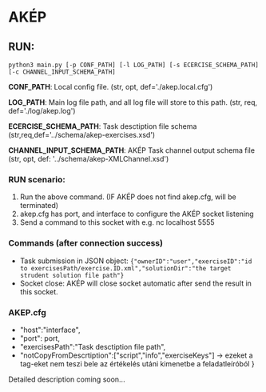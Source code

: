 # AKÉP

## RUN:

```shell
python3 main.py [-p CONF_PATH] [-l LOG_PATH] [-s ECERCISE_SCHEMA_PATH] [-c CHANNEL_INPUT_SCHEMA_PATH]
```

**CONF_PATH**: Local config file. \(str, opt, def='./akep.local.cfg'\)

**LOG_PATH**: Main log file path, and all log file will store to this path. \(str, req, def='./log/akep.log'\)

**ECERCISE_SCHEMA_PATH**: Task desctiption file schema \(str,req,def='../schema/akep-exercises.xsd'\)

**CHANNEL_INPUT_SCHEMA_PATH**: AKÉP Task channel output schema file \(str, opt, def: '../schema/akep-XMLChannel.xsd'\)

### RUN scenario:
1.	Run the above command. (IF AKÉP does not find akep.cfg, will be terminated)
2.	akep.cfg has port, and interface to configure the AKÉP socket listening
3.	Send a command to this socket with e.g.  nc localhost 5555

### Commands (after connection success)
-	Task submission in JSON object:
	`{"ownerID":"user","exerciseID":"id to exercisesPath/exercise.ID.xml","solutionDir":"the target strudent solution file path"}`
-	Socket close: AKÉP will close socket automatic after send the result in this socket.

### AKEP.cfg
- "host":"interface",
- "port": port,
- "exercisesPath":"Task desctiption file path",
- "notCopyFromDescrtiption":["script","info","exerciseKeys"] -> ezeket a tag-eket nem teszi bele az értékelés utáni kimenetbe a feladatleíróból
}

Detailed description coming soon...
